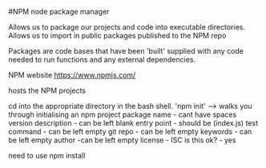 #NPM node package manager

Allows us to package our projects and code into executable directories. 
Allows us to import in public packages published to the NPM repo

Packages are code bases that have been 'built' supplied with any code needed to run functions and any external dependencies. 

NPM website
https://www.npmjs.com/

hosts the NPM projects

cd into the appropriate directory in the bash shell.
'npm init' 
--> walks you through initialising an npm project
package name - cant have spaces
version
description - can be left blank
entry point - should be (index.js)
test command - can be left empty
git repo - can be left empty
keywords - can be left empty
author -can be left empty
license - ISC
is this ok? - yes

need to use npm install